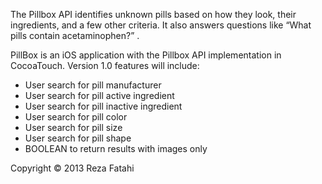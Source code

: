 The Pillbox API identifies unknown pills based on how they look, their ingredients, and a few other criteria. It also answers questions like “What pills contain acetaminophen?” .

PillBox is an iOS application with the Pillbox API implementation in CocoaTouch. Version 1.0 features will include:
- User search for pill manufacturer
- User search for pill active ingredient
- User search for pill inactive ingredient
- User search for pill color
- User search for pill size
- User search for pill shape
- BOOLEAN to return results with images only

Copyright © 2013 Reza Fatahi